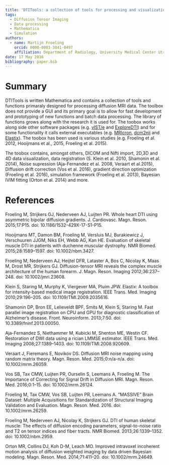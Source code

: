 ```yaml
---
title: 'DTITools: a collection of tools for processing and visualization of diffusion MRI data.'
tags:
  - Diffusion Tensor Imaging
  - Data processing
  - Mathematica
  - Simulation
authors:
  - name: Martijn Froeling
    orcid: 0000-0003-3841-0497
    affiliation: Department of Radiology, University Medical Center Utrecht, Utrecht, The Netherlands
date: 17 May 2016
bibliography: paper.bib
---
```


# Summary
DTITools is written Mathematica and contains a collection of tools and functions primaraly designed for processing diffusion MRI data. The toolbox does not provide a GUI and its primary goal is to allow for fast development and prototyping of new functions and batch data processing. The library of functions grows along with the research it is used for. The toobox works along side other software packages (e.g. [vIST/e](http://bmia.bmt.tue.nl/software/viste/) and [ExploreDTI](http://www.exploredti.com/)) and for some functionality it calls external executables (e.g. [MRIcron](https://www.nitrc.org/projects/mricron/), [dcm2nii](https://www.nitrc.org/projects/dcm2nii/) and [Elastix](http://elastix.isi.uu.nl/)). The toobox has been used is various studies (e.g. Froeling et al. 2012, Hooijmans et al., 2015, Froeling et al. 2015).

The toobox contains, amongst others, DICOM and Nifti import, 2D,3D and 4D data visualization, data registration (S. Klein et al. 2010, Shamonin et al. 2014), Noise supression (Aja-Fernandez et al. 2008, Veraart et al.2015), Diffusion drift correction (Vos et al. 2016), gradient direction optimization (Froeling et al. 2016), simulation framework (Froeling et al. 2013), Bayesian IVIM fitting (Orton et al. 2014) and more.


# References

Froeling M, Strijkers GJ, Nederveen AJ, Luijten PR. Whole heart DTI using asymmetric bipolar diffusion gradients. J. Cardiovasc. Magn. Reson. 2015;17:P15. doi: 10.1186/1532-429X-17-S1-P15.

Hooijmans MT, Damon BM, Froeling M, Versluis MJ, Burakiewicz J, Verschuuren JJGM, Niks EH, Webb AG, Kan HE. Evaluation of skeletal muscle DTI in patients with duchenne muscular dystrophy. NMR Biomed. 2015;28:1589–1597. doi: 10.1002/nbm.3427.

Froeling M, Nederveen AJ, Heijtel DFR, Lataster A, Bos C, Nicolay K, Maas M, Drost MR, Strijkers GJ. Diffusion-tensor MRI reveals the complex muscle architecture of the human forearm. J. Magn. Reson. Imaging 2012;36:237–248. doi: 10.1002/jmri.23608.

Klein S, Staring M, Murphy K, Viergever MA, Pluim JPW. Elastix: A toolbox for intensity-based medical image registration. IEEE Trans. Med. Imaging 2010;29:196–205. doi: 10.1109/TMI.2009.2035616.

Shamonin DP, Bron EE, Lelieveldt BPF, Smits M, Klein S, Staring M. Fast parallel image registration on CPU and GPU for diagnostic classification of Alzheimer’s disease. Front. Neuroinform. 2013;7:50. doi: 10.3389/fninf.2013.00050.

Aja-Fernandez S, Niethammer M, Kubicki M, Shenton ME, Westin CF. Restoration of DWI data using a rician LMMSE estimator. IEEE Trans. Med. Imaging 2008;27:1389–1403. doi: 10.1109/TMI.2008.920609.

Veraart J, Fieremans E, Novikov DS. Diffusion MRI noise mapping using random matrix theory. Magn. Reson. Med. 2015;0:n/a-n/a. doi: 10.1002/mrm.26059.

Vos SB, Tax CMW, Luijten PR, Ourselin S, Leemans A, Froeling M. The Importance of Correcting for Signal Drift in Diffusion MRI. Magn. Reson. Med. 2016;0:1–15. doi: 10.1002/mrm.26124.

Froeling M, Tax CMW, Vos SB, Luijten PR, Leemans A. “MASSIVE” Brain Dataset: Multiple Acquisitions for Standardization of Structural Imaging Validation and Evaluation. Magn. Reson. Med. 2016. doi: 10.1002/mrm.26259.

Froeling M, Nederveen AJ, Nicolay K, Strijkers GJ. DTI of human skeletal muscle: The effects of diffusion encoding parameters, signal-to-noise ratio and T2 on tensor indices and fiber tracts. NMR Biomed. 2013;26:1339–1352. doi: 10.1002/nbm.2959.

Orton MR, Collins DJ, Koh D-M, Leach MO. Improved intravoxel incoherent motion analysis of diffusion weighted imaging by data driven Bayesian modeling. Magn. Reson. Med. 2014;71:411–20. doi: 10.1002/mrm.24649.